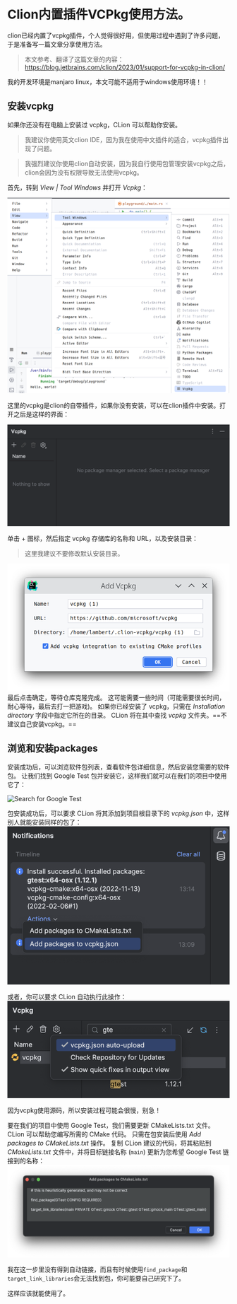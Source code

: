  

# Clion内置插件VCPkg使用方法。

clion已经内置了vcpkg插件，个人觉得很好用，但使用过程中遇到了许多问题，于是准备写一篇文章分享使用方法。

> 本文参考、翻译了这篇文章的内容：https://blog.jetbrains.com/clion/2023/01/support-for-vcpkg-in-clion/

我的开发环境是manjaro linux，本文可能不适用于windows使用环境！！

## 安装vcpkg

如果你还没有在电脑上安装过 vcpkg，CLion 可以帮助你安装。

> 我建议你使用英文clion IDE，因为我在使用中文插件的适合，vcpkg插件出现了问题。

> 我强烈建议你使用clion自动安装，因为我自行使用包管理安装vcpkg之后，clion会因为没有权限导致无法使用vcpkg。

 首先，转到 *View | Tool Windows* 并打开 *Vcpkg*：

![image-20230501175746208](https://raw.githubusercontent.com/Limpol-Rao/image_host/main/img/202305011757310.png)

这里的vcpkg是clion的自带插件，如果你没有安装，可以在clion插件中安装。打开之后是这样的界面：

![Vcpkg tool window](https://raw.githubusercontent.com/Limpol-Rao/image_host/main/img/202305011752447.png)

单击 + 图标，然后指定 vcpkg 存储库的名称和 URL，以及安装目录：

> 这里我建议不要修改默认安装目录。

![image-20230501175925966](https://raw.githubusercontent.com/Limpol-Rao/image_host/main/img/202305011759050.png)
最后点击确定，等待仓库克隆完成。 这可能需要一些时间（可能需要很长时间，耐心等待，最后去打一把游戏)。 如果你已经安装了 vcpkg，只需在 *Installation directory* 字段中指定它所在的目录。 CLion 将在其中查找 *vcpkg* 文件夹。==不建议自己安装vcpkg。==

## 浏览和安装packages

安装成功后，可以浏览软件包列表，查看软件包详细信息，然后安装您需要的软件包。 让我们找到 Google Test 包并安装它，这样我们就可以在我们的项目中使用它了：

![Search for Google Test](https://blog.jetbrains.com/wp-content/uploads/2023/01/vcpkg_search_gte.png)

包安装成功后，可以要求 CLion 将其添加到项目根目录下的 *vcpkg.json* 中，这样别人就能安装同样的包了：
![Vcpkg notifications](https://raw.githubusercontent.com/Limpol-Rao/image_host/main/img/202305011801871.png)

或者，你可以要求 CLion 自动执行此操作：
![Auto-upload](https://raw.githubusercontent.com/Limpol-Rao/image_host/main/img/202305011801005.png)

因为vcpkg使用源码，所以安装过程可能会很慢，别急！

要在我们的项目中使用 Google Test，我们需要更新 CMakeLists.txt 文件。 CLion 可以帮助您编写所需的 CMake 代码。 只需在包安装后使用 *Add packages to CMakeLists.txt* 操作。 复制 CLion 建议的代码，将其粘贴到 *CMakeLists.txt* 文件中，并将目标链接名称 (`main`) 更新为您希望 Google Test 链接到的名称：
![Add package to CMake code](https://raw.githubusercontent.com/Limpol-Rao/image_host/main/img/202305011801467.png)

我在这一步里没有得到自动链接，而且有时候使用`find_package`和`target_link_libraries`会无法找到包，你可能要自己研究下了。

这样应该就能使用了。
